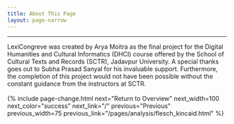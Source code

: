 ```yaml
---
title: About This Page
layout: page-narrow
---
```


<hr/>
LexiCongreve was created by Arya Moitra as the final project for the Digital Humanities and Cultural Informatics (DHCI) course offered by the School of Cultural Texts and Records (SCTR), Jadavpur University. A special thanks goes out to Subha Prasad Sanyal for his invaluable support. Furthermore, the completion of this project would not have been possible without the constant guidance from the instructors at SCTR.
<br/>
<br/>
{% include page-change.html next="Return to Overview" next_width=100 next_color="success" next_link="/" previous="Previous" previous_width=75 previous_link="/pages/analysis/flesch_kincaid.html" %}